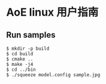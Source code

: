 # AoE linux 用户指南

## Run samples

```
$ mkdir -p build
$ cd build
$ cmake ..
$ make -j4
$ cd ../bin
$ ./squeeze model.config sample.jpg

```